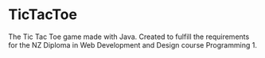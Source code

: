 # TicTacToe
The Tic Tac Toe game made with Java.
Created to fulfill the requirements for the NZ Diploma in Web Development and Design course Programming 1.
